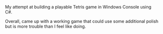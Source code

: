 My attempt at building a playable Tetris game in Windows Console using C#.

Overall, came up with a working game that could use some additional polish but is more trouble than I feel like doing.
